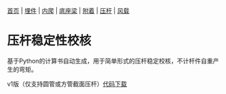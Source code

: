 [首页](./readme.md) | [埋件](./埋件计算.md) | [内爬](./内爬计算.md) | [底座梁](./底座梁计算.md) | [附着](./附着计算.md) | [压杆](./压杆校核.md) | [风载](./风载.md)

# 压杆稳定性校核

基于Python的计算书自动生成，用于简单形式的压杆稳定校核，不计杆件自重产生的弯矩。

v1版（仅支持圆管或方管截面压杆）[代码下载](./py/yagan-input-rev.py)


